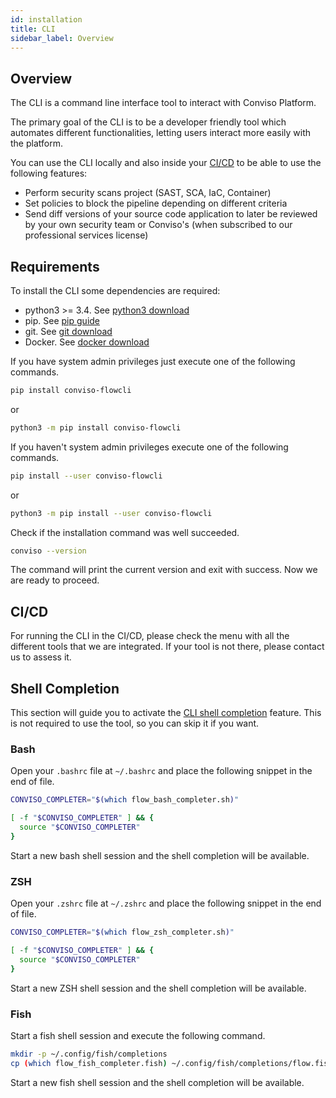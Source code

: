 ```yaml
---
id: installation
title: CLI
sidebar_label: Overview
---
```


## Overview
The CLI is a command line interface tool to interact with Conviso Platform. 

The primary goal of the CLI is to be a developer friendly tool which automates different functionalities, letting users interact more easily with the platform.

You can use the CLI locally and also inside your [CI/CD] to be able to use the following features:
- Perform security scans project (SAST, SCA, IaC, Container)
- Set policies to block the pipeline depending on different criteria
- Send diff versions of your source code application to later be reviewed by your own security team or Conviso's (when subscribed to our professional services license)

## Requirements
To install the CLI some dependencies are required:
* python3 >= 3.4. See [python3 download]
* pip. See [pip guide]
* git. See [git download]
* Docker. See [docker download]

If you have system admin privileges just execute one of the following commands.
```bash
pip install conviso-flowcli
```
or
```bash
python3 -m pip install conviso-flowcli
```
If you haven't system admin privileges execute one of the following commands.
```bash
pip install --user conviso-flowcli
```
or
```bash
python3 -m pip install --user conviso-flowcli
```
Check if the installation command was well succeeded.
```bash
conviso --version
```
The command will print the current version and exit with success. Now we are ready to proceed.

## CI/CD
For running the CLI in the CI/CD, please check the menu with all the different tools that we are integrated. If your tool is not there, please contact us to assess it.

## Shell Completion
This section will guide you to activate the [CLI shell completion](https://en.wikipedia.org/wiki/Command-line_completion) feature. This is not required to use the tool, so you can skip it if you want. 

### Bash
Open your ```.bashrc``` file at ```~/.bashrc``` and place the following snippet in the end of file.
```bash
CONVISO_COMPLETER="$(which flow_bash_completer.sh)"

[ -f "$CONVISO_COMPLETER" ] && {
  source "$CONVISO_COMPLETER"
}
```
Start a new bash shell session and the shell completion will be available.

### ZSH
Open your ```.zshrc``` file at ```~/.zshrc``` and place the following snippet in the end of file.
```bash
CONVISO_COMPLETER="$(which flow_zsh_completer.sh)"

[ -f "$CONVISO_COMPLETER" ] && {
  source "$CONVISO_COMPLETER"
}
```
Start a new ZSH shell session and the shell completion will be available.

### Fish
Start a fish shell session and execute the following command.
```bash
mkdir -p ~/.config/fish/completions
cp (which flow_fish_completer.fish) ~/.config/fish/completions/flow.fish
```
Start a new fish shell session and the shell completion will be available.

[python3 download]: <https://www.python.org/downloads/>
[git download]: <https://git-scm.com/downloads>
[pip guide]: <https://packaging.python.org/tutorials/installing-packages/#installing-from-pypi>
[docker download]: <https://docs.docker.com/engine/install/>
[bash]: <https://www.gnu.org/software/bash/>
[zsh]: <https://www.zsh.org/>
[fish]: <https://fishshell.com/>
[convisoappsec]: <https://convisoappsec.com/>
[CI/CD]: <https://en.wikipedia.org/wiki/CI/CD>
[Conviso Platform]: <https://app.convisoappsec.com/>